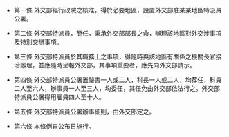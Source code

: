 * 第一條 外交部經行政院之核准，得於必要地區，設置外交部駐某某地區特派員公署。

* 第二條 外交部特派員，簡任，秉承外交部部長之命，辦理該地區對外交涉事項及特別交辦事項。

* 第三條 外交部特派員於其職務上之事項，得隨時與該地區有關係之機關長官接洽辦理，並應隨時呈報外交部，其事項重要者，應先向外交部請示。

* 第四條 外交部特派員公署置祕書一人或二人，科長一人或二人，均荐任，科員二人至六人，辦事員一人至三人，均委任，其任免由外交部依法行之。外交部特派員公署得用雇員四人至十人。

* 第五條 外交部特派員公署辦事細則，由外交部定之。

* 第六條 本條例自公布日施行。

